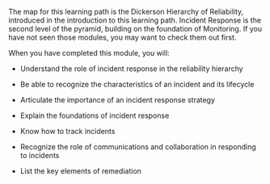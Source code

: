 The map for this learning path is the Dickerson Hierarchy of Reliability,
introduced in the introduction to this learning path. Incident Response is
the second level of the pyramid, building on the foundation of Monitoring.
If you have not seen those modules, you may want to check them out first.

When you have completed this module, you will:

-   Understand the role of incident response in the reliability hierarchy

-   Be able to recognize the characteristics of an incident and its
    lifecycle

-   Articulate the importance of an incident response strategy

-   Explain the foundations of incident response

-   Know how to track incidents

-   Recognize the role of communications and collaboration in responding to
    incidents

-   List the key elements of remediation
